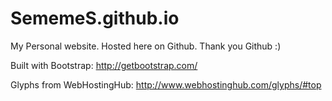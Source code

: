 SememeS.github.io
=================

My Personal website. Hosted here on Github. Thank you Github :)



Built with Bootstrap: http://getbootstrap.com/

Glyphs from WebHostingHub: http://www.webhostinghub.com/glyphs/#top
